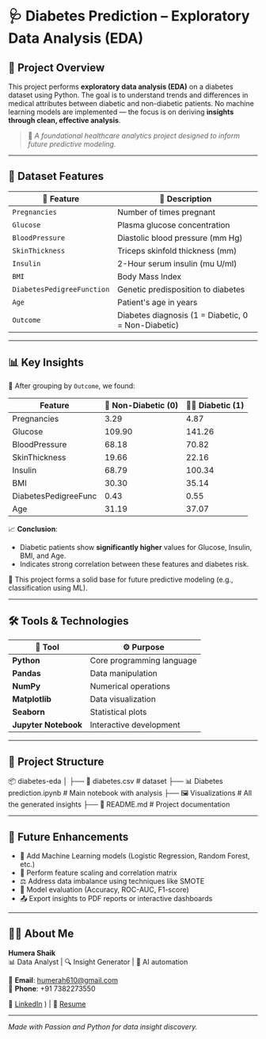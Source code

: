 # 🩺 Diabetes Prediction – Exploratory Data Analysis (EDA)

## 📌 Project Overview

This project performs **exploratory data analysis (EDA)** on a diabetes dataset using Python. The goal is to understand trends and differences in medical attributes between diabetic and non-diabetic patients. No machine learning models are implemented — the focus is on deriving **insights through clean, effective analysis**.

> 🔬 *A foundational healthcare analytics project designed to inform future predictive modeling.*

---

## 🧪 Dataset Features

| 🔹 Feature                | 📝 Description                                   |
|--------------------------|--------------------------------------------------|
| `Pregnancies`            | Number of times pregnant                         |
| `Glucose`                | Plasma glucose concentration                     |
| `BloodPressure`          | Diastolic blood pressure (mm Hg)                 |
| `SkinThickness`          | Triceps skinfold thickness (mm)                  |
| `Insulin`                | 2-Hour serum insulin (mu U/ml)                   |
| `BMI`                    | Body Mass Index                                  |
| `DiabetesPedigreeFunction` | Genetic predisposition to diabetes              |
| `Age`                    | Patient's age in years                           |
| `Outcome`                | Diabetes diagnosis (1 = Diabetic, 0 = Non-Diabetic) |

---

## 📊 Key Insights

🧠 After grouping by `Outcome`, we found:

| Feature              | 🧍 Non-Diabetic (0) | 🧑‍⚕️ Diabetic (1) |
|----------------------|--------------------|------------------|
| Pregnancies          | 3.29               | 4.87             |
| Glucose              | 109.90             | 141.26           |
| BloodPressure        | 68.18              | 70.82            |
| SkinThickness        | 19.66              | 22.16            |
| Insulin              | 68.79              | 100.34           |
| BMI                  | 30.30              | 35.14            |
| DiabetesPedigreeFunc | 0.43               | 0.55             |
| Age                  | 31.19              | 37.07            |

📈 **Conclusion**:
- Diabetic patients show **significantly higher** values for Glucose, Insulin, BMI, and Age.
- Indicates strong correlation between these features and diabetes risk.

📌 This project forms a solid base for future predictive modeling (e.g., classification using ML).

---

## 🛠️ Tools & Technologies

| 🧰 Tool        | ⚙️ Purpose                   |
|---------------|------------------------------|
| **Python**     | Core programming language    |
| **Pandas**     | Data manipulation            |
| **NumPy**      | Numerical operations         |
| **Matplotlib** | Data visualization           |
| **Seaborn**    | Statistical plots            |
| **Jupyter Notebook** | Interactive development |

---

## 📁 Project Structure

📦 diabetes-eda
│
├── 📄 diabetes.csv # dataset
├── 📊 Diabetes prediction.ipynb # Main notebook with analysis
├── 🖼️ Visualizations # All the generated insights
├── 📄 README.md # Project documentation


---

## 🔮 Future Enhancements

- 🔄 Add Machine Learning models (Logistic Regression, Random Forest, etc.)
- 📏 Perform feature scaling and correlation matrix
- ⚖️ Address data imbalance using techniques like SMOTE
- 🧪 Model evaluation (Accuracy, ROC-AUC, F1-score)
- 📤 Export insights to PDF reports or interactive dashboards

---

## 👩‍💻 About Me

**Humera Shaik**  
📊 Data Analyst | 🔍 Insight Generator | 🤖 AI automation

📧 **Email**: humerah610@gmail.com  
📱 **Phone**: +91 7382273550  

🔗 [LinkedIn](https://www.linkedin.com/in/humera-shaik-dataanalyst/)
) | 📄 [Resume]()

---

*Made with Passion and Python for data insight discovery.*




